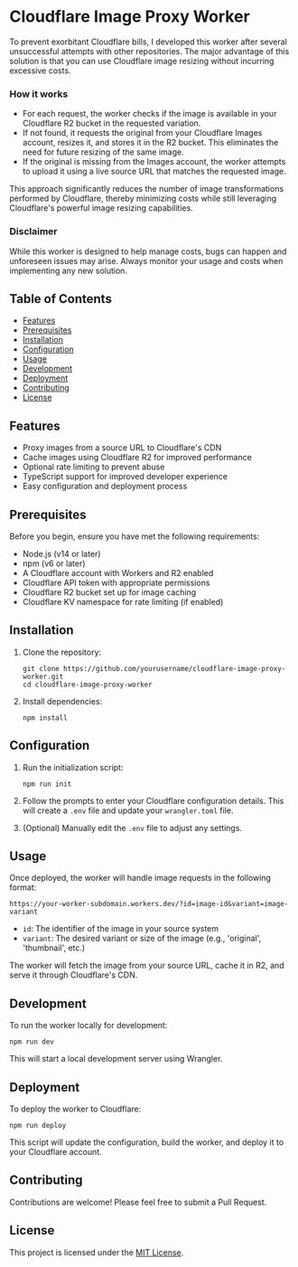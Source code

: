 # Cloudflare Image Proxy Worker

To prevent exorbitant Cloudflare bills, I developed this worker after several unsuccessful attempts with other repositories. The major advantage of this solution is that you can use Cloudflare image resizing without incurring excessive costs.

### How it works

- For each request, the worker checks if the image is available in your Cloudflare R2 bucket in the requested variation.
- If not found, it requests the original from your Cloudflare Images account, resizes it, and stores it in the R2 bucket. This eliminates the need for future resizing of the same image.
- If the original is missing from the Images account, the worker attempts to upload it using a live source URL that matches the requested image.

This approach significantly reduces the number of image transformations performed by Cloudflare, thereby minimizing costs while still leveraging Cloudflare's powerful image resizing capabilities. 

### Disclaimer

While this worker is designed to help manage costs, bugs can happen and unforeseen issues may arise. Always monitor your usage and costs when implementing any new solution.

## Table of Contents

- [Features](#features)
- [Prerequisites](#prerequisites)
- [Installation](#installation)
- [Configuration](#configuration)
- [Usage](#usage)
- [Development](#development)
- [Deployment](#deployment)
- [Contributing](#contributing)
- [License](#license)

## Features

- Proxy images from a source URL to Cloudflare's CDN
- Cache images using Cloudflare R2 for improved performance
- Optional rate limiting to prevent abuse
- TypeScript support for improved developer experience
- Easy configuration and deployment process

## Prerequisites

Before you begin, ensure you have met the following requirements:

- Node.js (v14 or later)
- npm (v6 or later)
- A Cloudflare account with Workers and R2 enabled
- Cloudflare API token with appropriate permissions
- Cloudflare R2 bucket set up for image caching
- Cloudflare KV namespace for rate limiting (if enabled)

## Installation

1. Clone the repository:
   ```
   git clone https://github.com/yourusername/cloudflare-image-proxy-worker.git
   cd cloudflare-image-proxy-worker
   ```

2. Install dependencies:
   ```
   npm install
   ```

## Configuration

1. Run the initialization script:
   ```
   npm run init
   ```

2. Follow the prompts to enter your Cloudflare configuration details. This will create a `.env` file and update your `wrangler.toml` file.

3. (Optional) Manually edit the `.env` file to adjust any settings.

## Usage

Once deployed, the worker will handle image requests in the following format:

```
https://your-worker-subdomain.workers.dev/?id=image-id&variant=image-variant
```

- `id`: The identifier of the image in your source system
- `variant`: The desired variant or size of the image (e.g., 'original', 'thumbnail', etc.)

The worker will fetch the image from your source URL, cache it in R2, and serve it through Cloudflare's CDN.

## Development

To run the worker locally for development:

```
npm run dev
```

This will start a local development server using Wrangler.

## Deployment

To deploy the worker to Cloudflare:

```
npm run deploy
```

This script will update the configuration, build the worker, and deploy it to your Cloudflare account.

## Contributing

Contributions are welcome! Please feel free to submit a Pull Request.

## License

This project is licensed under the [MIT License](LICENSE).